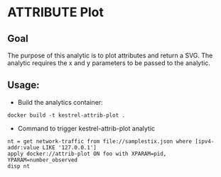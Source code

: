 # ATTRIBUTE Plot

## Goal
The purpose of this analytic is to plot attributes and return a SVG. The analytic requires the x and y parameters to be passed to the analytic.


## Usage: 
- Build the analytics container:
```
docker build -t kestrel-attrib-plot .
```

- Command to trigger kestrel-attrib-plot analytic
```
nt = get network-traffic from file://samplestix.json where [ipv4-addr:value LIKE '127.0.0.1']
apply docker://attrib-plot ON foo with XPARAM=pid, YPARAM=number_observed
disp nt
```
  
